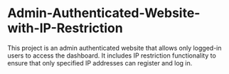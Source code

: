 # Admin-Authenticated-Website-with-IP-Restriction
This project is an admin authenticated website that allows only logged-in users to access the dashboard. It includes IP restriction functionality to ensure that only specified IP addresses can register and log in.
